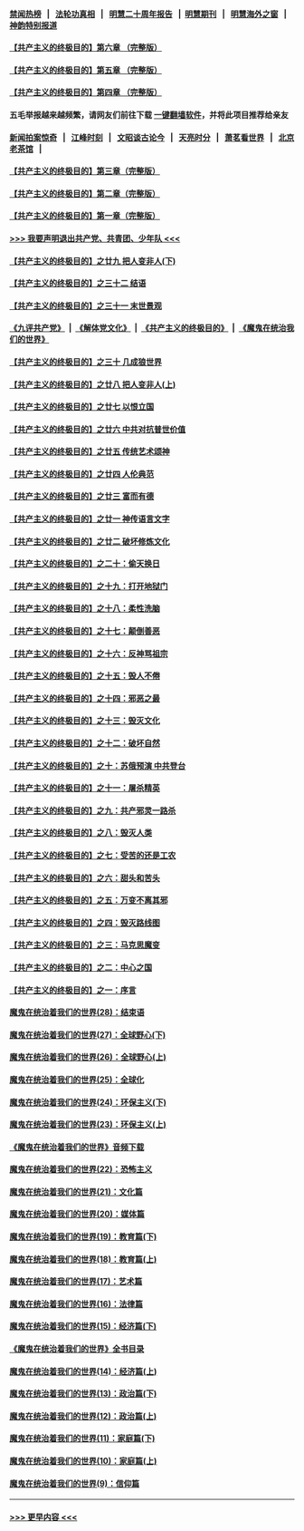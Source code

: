 #### [禁闻热榜](热点新闻.md?=0)  &nbsp;&nbsp;|&nbsp;&nbsp; [法轮功真相](https://github.com/gfw-breaker/truth/blob/master/README.md?=0) &nbsp;&nbsp;|&nbsp;&nbsp; [明慧二十周年报告](https://github.com/gfw-breaker/mh-reports/blob/master/README.md?=0) &nbsp;&nbsp;|&nbsp;&nbsp;[明慧期刊](https://github.com/gfw-breaker/mh-qikan) &nbsp;&nbsp;|&nbsp;&nbsp; [明慧海外之窗](https://github.com/gfw-breaker/mh-news/blob/master/README.md?=0) &nbsp;&nbsp;|&nbsp;&nbsp; [神韵特别报道](https://github.com/gfw-breaker/mh-news/blob/master/shenyun.md?=0)
#### [【共产主义的终极目的】第六章 （完整版）](../pages/nsc422/n11428913.md?t=03060031) 
#### [【共产主义的终极目的】第五章 （完整版）](../pages/nsc422/n11428912.md?t=03060031) 
#### [【共产主义的终极目的】第四章 （完整版）](../pages/nsc422/n11428907.md?t=03060031) 
#### 五毛举报越来越频繁，请网友们前往下载 [一键翻墙软件](https://github.com/gfw-breaker/ssr-accounts)，并将此项目推荐给亲友
#### [新闻拍案惊奇](https://github.com/gfw-breaker/banned-news/blob/master/pages/link4.md) &nbsp;&nbsp;|&nbsp;&nbsp; [江峰时刻](https://github.com/gfw-breaker/banned-news/blob/master/pages/link4.md) &nbsp;&nbsp;|&nbsp;&nbsp; [文昭谈古论今](https://github.com/gfw-breaker/banned-news/blob/master/pages/link4.md) &nbsp;&nbsp;|&nbsp;&nbsp; [天亮时分](https://github.com/gfw-breaker/banned-news/blob/master/pages/link4.md) &nbsp;&nbsp;|&nbsp;&nbsp; [萧茗看世界](https://github.com/gfw-breaker/banned-news/blob/master/pages/link4.md) &nbsp;&nbsp;|&nbsp;&nbsp; [北京老茶馆](https://github.com/gfw-breaker/banned-news/blob/master/pages/link4.md) &nbsp;&nbsp;|&nbsp;&nbsp; 
#### [【共产主义的终极目的】第三章（完整版）](../pages/nsc422/n11428848.md?t=03060031) 
#### [【共产主义的终极目的】第二章（完整版）](../pages/nsc422/n11428831.md?t=03060031) 
#### [【共产主义的终极目的】第一章（完整版）](../pages/nsc422/n11417651.md?t=03060031) 
#### [>>> 我要声明退出共产党、共青团、少年队 <<<](https://github.com/begood0513/goodnews/blob/master/quit/letter.md) 
#### [【共产主义的终极目的】之廿九 把人变非人(下)](../pages/nsc422/n11344140.md?t=03060031) 
#### [【共产主义的终极目的】之三十二 结语](../pages/nsc422/n11360535.md?t=03060031) 
#### [【共产主义的终极目的】之三十一 末世景观](../pages/nsc422/n11351129.md?t=03060031) 
#### [《九评共产党》](https://github.com/begood0513/9ping.md/blob/master/README.md) &nbsp;|&nbsp; [《解体党文化》](../../../../jtdwh.md/blob/master/README.md)  &nbsp;|&nbsp; [《共产主义的终极目的》](../../../../gczydzjmd.md/blob/master/README.md) &nbsp;|&nbsp; [《魔鬼在统治我们的世界》](../../../../mgztzwmdsj.md/blob/master/README.md) 
#### [【共产主义的终极目的】之三十 几成狼世界](../pages/nsc422/n11348280.md?t=03060031) 
#### [【共产主义的终极目的】之廿八 把人变非人(上)](../pages/nsc422/n11340492.md?t=03060031) 
#### [【共产主义的终极目的】之廿七 以恨立国](../pages/nsc422/n11336944.md?t=03060031) 
#### [【共产主义的终极目的】之廿六 中共对抗普世价值](../pages/nsc422/n11324785.md?t=03060031) 
#### [【共产主义的终极目的】之廿五 传统艺术颂神](../pages/nsc422/n11296396.md?t=03060031) 
#### [【共产主义的终极目的】之廿四 人伦典范](../pages/nsc422/n11296397.md?t=03060031) 
#### [【共产主义的终极目的】之廿三 富而有德](../pages/nsc422/n11283598.md?t=03060031) 
#### [【共产主义的终极目的】之廿一 神传语言文字](../pages/nsc422/n11263265.md?t=03060031) 
#### [【共产主义的终极目的】之廿二 破坏修炼文化](../pages/nsc422/n11245728.md?t=03060031) 
#### [【共产主义的终极目的】之二十：偷天换日](../pages/nsc422/n11238846.md?t=03060031) 
#### [【共产主义的终极目的】之十九：打开地狱门](../pages/nsc422/n11206376.md?t=03060031) 
#### [【共产主义的终极目的】之十八：柔性洗脑](../pages/nsc422/n11199994.md?t=03060031) 
#### [【共产主义的终极目的】之十七：颠倒善恶](../pages/nsc422/n11179782.md?t=03060031) 
#### [【共产主义的终极目的】之十六：反神骂祖宗](../pages/nsc422/n11166798.md?t=03060031) 
#### [【共产主义的终极目的】之十五：毁人不倦](../pages/nsc422/n11166792.md?t=03060031) 
#### [【共产主义的终极目的】之十四：邪恶之最](../pages/nsc422/n11150249.md?t=03060031) 
#### [【共产主义的终极目的】之十三：毁灭文化](../pages/nsc422/n11135227.md?t=03060031) 
#### [【共产主义的终极目的】之十二：破坏自然](../pages/nsc422/n11135214.md?t=03060031) 
#### [【共产主义的终极目的】之十：苏俄预演 中共登台](../pages/nsc422/n11118424.md?t=03060031) 
#### [【共产主义的终极目的】之十一：屠杀精英](../pages/nsc422/n11118442.md?t=03060031) 
#### [【共产主义的终极目的】之九：共产邪灵一路杀](../pages/nsc422/n11114139.md?t=03060031) 
#### [【共产主义的终极目的】之八：毁灭人类](../pages/nsc422/n11108503.md?t=03060031) 
#### [【共产主义的终极目的】之七：受苦的还是工农](../pages/nsc422/n11101809.md?t=03060031) 
#### [【共产主义的终极目的】之六：甜头和苦头](../pages/nsc422/n11096971.md?t=03060031) 
#### [【共产主义的终极目的】之五：万变不离其邪](../pages/nsc422/n11091285.md?t=03060031) 
#### [【共产主义的终极目的】之四：毁灭路线图](../pages/nsc422/n11086284.md?t=03060031) 
#### [【共产主义的终极目的】之三：马克思魔变](../pages/nsc422/n11061941.md?t=03060031) 
#### [【共产主义的终极目的】之二：中心之国](../pages/nsc422/n11047728.md?t=03060031) 
#### [【共产主义的终极目的】之一：序言](../pages/nsc422/n11086077.md?t=03060031) 
#### [魔鬼在统治着我们的世界(28)：结束语](../pages/nsc422/n10936246.md?t=03060031) 
#### [魔鬼在统治着我们的世界(27)：全球野心(下)](../pages/nsc422/n10928319.md?t=03060031) 
#### [魔鬼在统治着我们的世界(26)：全球野心(上)](../pages/nsc422/n10900318.md?t=03060031) 
#### [魔鬼在统治着我们的世界(25)：全球化](../pages/nsc422/n10788205.md?t=03060031) 
#### [魔鬼在统治着我们的世界(24)：环保主义(下)](../pages/nsc422/n10695307.md?t=03060031) 
#### [魔鬼在统治着我们的世界(23)：环保主义(上)](../pages/nsc422/n10688613.md?t=03060031) 
#### [《魔鬼在统治着我们的世界》音频下载](../pages/nsc422/n10635553.md?t=03060031) 
#### [魔鬼在统治着我们的世界(22)：恐怖主义](../pages/nsc422/n10614727.md?t=03060031) 
#### [魔鬼在统治着我们的世界(21)：文化篇](../pages/nsc422/n10597706.md?t=03060031) 
#### [魔鬼在统治着我们的世界(20)：媒体篇](../pages/nsc422/n10586579.md?t=03060031) 
#### [魔鬼在统治着我们的世界(19)：教育篇(下)](../pages/nsc422/n10564808.md?t=03060031) 
#### [魔鬼在统治着我们的世界(18)：教育篇(上)](../pages/nsc422/n10526970.md?t=03060031) 
#### [魔鬼在统治着我们的世界(17)：艺术篇](../pages/nsc422/n10499093.md?t=03060031) 
#### [魔鬼在统治着我们的世界(16)：法律篇](../pages/nsc422/n10485969.md?t=03060031) 
#### [魔鬼在统治着我们的世界(15)：经济篇(下)](../pages/nsc422/n10469975.md?t=03060031) 
#### [《魔鬼在统治着我们的世界》全书目录](../pages/nsc422/n10464261.md?t=03060031) 
#### [魔鬼在统治着我们的世界(14)：经济篇(上)](../pages/nsc422/n10457370.md?t=03060031) 
#### [魔鬼在统治着我们的世界(13)：政治篇(下)](../pages/nsc422/n10448270.md?t=03060031) 
#### [魔鬼在统治着我们的世界(12)：政治篇(上)](../pages/nsc422/n10444576.md?t=03060031) 
#### [魔鬼在统治着我们的世界(11)：家庭篇(下)](../pages/nsc422/n10440961.md?t=03060031) 
#### [魔鬼在统治着我们的世界(10)：家庭篇(上)](../pages/nsc422/n10435448.md?t=03060031) 
#### [魔鬼在统治着我们的世界(9)：信仰篇](../pages/nsc422/n10432159.md?t=03060031) 

----
#### [ >>> 更早内容 <<< ](../indexes/nsc422-earlier.md)
